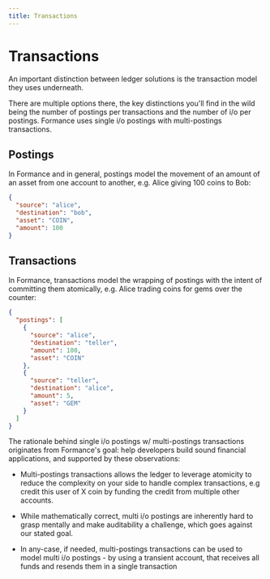 ```yaml
---
title: Transactions
---
```

# Transactions

An important distinction between ledger solutions is the transaction model they uses underneath.

There are multiple options there, the key distinctions you'll find in the wild being the number of postings per transactions and the number of i/o per postings. Formance uses single i/o postings with multi-postings transactions.

## Postings
In Formance and in general, postings model the movement of an amount of an asset from one account to another, e.g. Alice giving 100 coins to Bob:
```json
{
  "source": "alice",
  "destination": "bob",
  "asset": "COIN",
  "amount": 100
}
```

## Transactions
In Formance, transactions model the wrapping of postings with the intent of committing them atomically, e.g. Alice trading coins for gems over the counter:
```json
{
  "postings": [
    {
      "source": "alice",
      "destination": "teller",
      "amount": 100,
      "asset": "COIN"
    },
    {
      "source": "teller",
      "destination": "alice",
      "amount": 5,
      "asset": "GEM"
    }
  ]
}
```
The rationale behind single i/o postings w/ multi-postings transactions originates from Formance's goal: help developers build sound financial applications, and supported by these observations:

* Multi-postings transactions allows the ledger to leverage atomicity to reduce the complexity on your side to handle complex transactions, e.g credit this user of X coin by funding the credit from multiple other accounts.

* While mathematically correct, multi i/o postings are inherently hard to grasp mentally and make auditability a challenge, which goes against our stated goal.

* In any-case, if needed, multi-postings transactions can be used to model multi i/o postings - by using a transient account, that receives all funds and resends them in a single transaction
